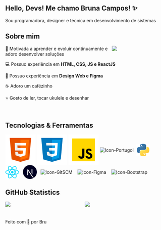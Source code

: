 
## **Hello, Devs! Me chamo Bruna Campos! ✨**
  
Sou programadora, designer e técnica em desenvolvimento de sistemas



## Sobre mim
<img src="https://media3.giphy.com/media/v1.Y2lkPTc5MGI3NjExYjFpcXF3dXM5NGhkcHJtbzc0cDN1NzIwZnZzOTdseWhyZ2o3cmw0MSZlcD12MV9pbnRlcm5hbF9naWZfYnlfaWQmY3Q9Zw/dNgK7Ws7y176U/200.webp" align="right" width="33%"/>

💜 Motivada a aprender e evoluir continuamente e adoro desenvolver soluções

💻 Possuo experiência em **HTML, CSS, JS e ReactJS** 

📄 Possuo experiência em **Design Web e Figma**

☕ Adoro um cafézinho

⭐ Gosto de ler, tocar ukulele e desenhar

<br>

## **Tecnologias & Ferramentas**
<div>
  <img align="center" src="./src/images/icons/softwares/html5.svg" alt="Icon-HTML5" />
  <img align="center" src="./src/images/icons/softwares/css3.svg" alt="Icon-CSS3" />
  <img align="center" src="./src/images/icons/softwares/javascript.svg" alt="Icon-Javascript" />
  <img align="center" src="https://univali-lite.github.io/Portugol-Studio/assets/img/logo.png" width="36px" alt="Icon-Portugol"/> 
  <img align="center" src="./src/images/icons/softwares/python.png" width="44px" alt="Icon-Python" />  
  <img align="center" src="./src/images/icons/softwares/reactjs.png" width="44px" alt="Icon-ReactJS" />  
  <img align="center" src="./src/images/icons/softwares/next.png" width="44px" alt="Icon-Next"/>  
  <img align="center" src="https://upload.wikimedia.org/wikipedia/commons/thumb/3/3f/Git_icon.svg/2048px-Git_icon.svg.png" width="40px" alt="Icon-GitSCM" />   
  <img align="center" src="https://upload.wikimedia.org/wikipedia/commons/thumb/3/33/Figma-logo.svg/1667px-Figma-logo.svg.png" width="24px" alt="Icon-Figma" />   
  <img align="center" src="https://upload.wikimedia.org/wikipedia/commons/thumb/b/b2/Bootstrap_logo.svg/2560px-Bootstrap_logo.svg.png" width="44px" alt="Icon-Bootstrap" />
</div>
    

 ## **GitHub Statistics**

<div style="display: flex;">
   <img src="https://github-readme-stats.vercel.app/api?username=brucamps&show_icons=true&theme=transparent&bg_color=201530&border_color=7f3ace&icon_color=7f3ace&text_color=B6B6B6&title_color=FFFFFF&hide=stars&card_width=20&rank_icon=github&custom_title=Bruna Campos's GitHub&text_bold=false&ring_color=7f3ace" width="50%"/>
  
   <img align="top" src="https://github-readme-stats.vercel.app/api/top-langs/?username=brucamps&theme=transparent&bg_color=201530&border_color=7f3ace&text_color=B6B6B6&title_color=FFFFFF&layout=compact&card_width=350&custom_title=My Programming Languages" width="40%"/>
</div>

#

Feito com 💜 por Bru
